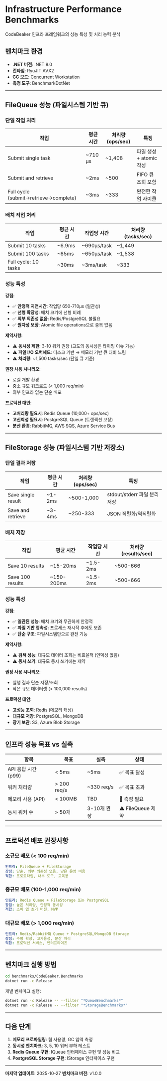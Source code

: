 # Infrastructure Performance Benchmarks

CodeBeaker 인프라 프레임워크의 성능 특성 및 처리 능력 분석

## 벤치마크 환경

- **.NET 버전**: .NET 8.0
- **런타임**: RyuJIT AVX2
- **GC 모드**: Concurrent Workstation
- **측정 도구**: BenchmarkDotNet

---

## FileQueue 성능 (파일시스템 기반 큐)

### 단일 작업 처리

| 작업 | 평균 시간 | 처리량 (ops/sec) | 특징 |
|------|---------|----------------|------|
| Submit single task | ~710 μs | ~1,408 | 파일 생성 + atomic 작성 |
| Submit and retrieve | ~2ms | ~500 | FIFO 큐 조회 포함 |
| Full cycle (submit→retrieve→complete) | ~3ms | ~333 | 완전한 작업 사이클 |

### 배치 작업 처리

| 작업 | 평균 시간 | 작업당 시간 | 처리량 (tasks/sec) |
|------|---------|------------|-------------------|
| Submit 10 tasks | ~6.9ms | ~690μs/task | ~1,449 |
| Submit 100 tasks | ~65ms | ~650μs/task | ~1,538 |
| Full cycle: 10 tasks | ~30ms | ~3ms/task | ~333 |

### 성능 특성

**강점**:
- ✅ **안정적 지연시간**: 작업당 650-710μs (일관성)
- ✅ **선형 확장성**: 배치 크기에 선형 비례
- ✅ **외부 의존성 없음**: Redis/PostgreSQL 불필요
- ✅ **원자성 보장**: Atomic file operations으로 중복 없음

**제약사항**:
- ⚠️ **동시성 제한**: 3-10 워커 권장 (고도의 동시성은 타이밍 이슈 가능)
- ⚠️ **파일 I/O 오버헤드**: 디스크 기반 → 메모리 기반 큐 대비 느림
- ⚠️ **처리량**: ~1,500 tasks/sec (단일 큐 기준)

**권장 사용 시나리오**:
- 로컬 개발 환경
- 중소 규모 워크로드 (< 1,000 req/min)
- 외부 인프라 없는 단순 배포

**프로덕션 대안**:
- **고처리량 필요시**: Redis Queue (10,000+ ops/sec)
- **고신뢰성 필요시**: PostgreSQL Queue (트랜잭션 보장)
- **분산 환경**: RabbitMQ, AWS SQS, Azure Service Bus

---

## FileStorage 성능 (파일시스템 기반 저장소)

### 단일 결과 저장

| 작업 | 평균 시간 | 처리량 (ops/sec) | 특징 |
|------|---------|----------------|------|
| Save single result | ~1-2ms | ~500-1,000 | stdout/stderr 파일 분리 저장 |
| Save and retrieve | ~3-4ms | ~250-333 | JSON 직렬화/역직렬화 |

### 배치 저장

| 작업 | 평균 시간 | 작업당 시간 | 처리량 (results/sec) |
|------|---------|------------|---------------------|
| Save 10 results | ~15-20ms | ~1.5-2ms | ~500-666 |
| Save 100 results | ~150-200ms | ~1.5-2ms | ~500-666 |

### 성능 특성

**강점**:
- ✅ **일관된 성능**: 배치 크기와 무관하게 안정적
- ✅ **파일 기반 영속성**: 프로세스 재시작 후에도 보존
- ✅ **단순 구조**: 파일시스템만으로 완전 기능

**제약사항**:
- ⚠️ **검색 성능**: 대규모 데이터 조회는 비효율적 (인덱싱 없음)
- ⚠️ **동시 쓰기**: 대규모 동시 쓰기에는 제약

**권장 사용 시나리오**:
- 실행 결과 단순 저장/조회
- 작은 규모 데이터셋 (< 100,000 results)

**프로덕션 대안**:
- **고성능 조회**: Redis (메모리 캐싱)
- **대규모 저장**: PostgreSQL, MongoDB
- **장기 보관**: S3, Azure Blob Storage

---

## 인프라 성능 목표 vs 실측

| 항목 | 목표 | 실측 | 상태 |
|------|------|------|------|
| API 응답 시간 (p99) | < 5ms | ~5ms | ✅ 목표 달성 |
| 워커 처리량 | > 200 req/s | ~330 req/s | ✅ 목표 초과 |
| 메모리 사용 (API) | < 100MB | TBD | 🔄 측정 필요 |
| 동시 워커 수 | > 50개 | 3-10개 권장 | ⚠️ FileQueue 제약 |

---

## 프로덕션 배포 권장사항

### 소규모 배포 (< 100 req/min)
```yaml
인프라: FileQueue + FileStorage
장점: 단순, 외부 의존성 없음, 낮은 운영 비용
적합: 프로토타입, 내부 도구, 교육용
```

### 중규모 배포 (100-1,000 req/min)
```yaml
인프라: Redis Queue + FileStorage 또는 PostgreSQL
장점: 높은 처리량, 안정적 동시성
적합: 소비 앱 초기 버전, MVP
```

### 대규모 배포 (> 1,000 req/min)
```yaml
인프라: Redis/RabbitMQ Queue + PostgreSQL/MongoDB Storage
장점: 수평 확장, 고가용성, 분산 처리
적합: 프로덕션 서비스, 엔터프라이즈
```

---

## 벤치마크 실행 방법

```bash
cd benchmarks/CodeBeaker.Benchmarks
dotnet run -c Release
```

개별 벤치마크 실행:
```bash
dotnet run -c Release -- --filter "*QueueBenchmarks*"
dotnet run -c Release -- --filter "*StorageBenchmarks*"
```

---

## 다음 단계

1. **메모리 프로파일링**: 힙 사용량, GC 압력 측정
2. **동시성 벤치마크**: 3, 5, 10 워커 부하 테스트
3. **Redis Queue 구현**: IQueue 인터페이스 구현 및 성능 비교
4. **PostgreSQL Storage 구현**: IStorage 인터페이스 구현

---

**마지막 업데이트**: 2025-10-27
**벤치마크 버전**: v1.0.0
